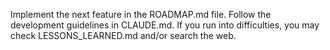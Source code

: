 Implement the next feature in the ROADMAP.md file. Follow the development guidelines in CLAUDE.md. If you run into difficulties, you may check LESSONS_LEARNED.md and/or search the web.
